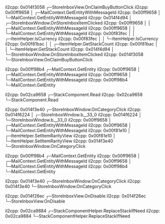 
il2cpp: 0x014f3058 ┌─StoreInboxView.OnClaimBuyButtonClick
il2cpp: 0x00ff9658 │ ┌─MailContext.GetEntityWithMessageId
il2cpp: 0x00ff9658 │ └─MailContext.GetEntityWithMessageId
il2cpp: 0x014f4d94 │ ┌─StoreInboxWindow.OnStoreInboxItemClicked
il2cpp: 0x00ff9658 │ │ ┌─MailContext.GetEntityWithMessageId
il2cpp: 0x00ff9658 │ │ └─MailContext.GetEntityWithMessageId
il2cpp: 0x00f83fec │ │ ┌─ItemHelper.IsCurrency
il2cpp: 0x00f83fec │ │ └─ItemHelper.IsCurrency
il2cpp: 0x00f81bac │ │ ┌─ItemHelper.GetStackCount
il2cpp: 0x00f81bac │ │ └─ItemHelper.GetStackCount
il2cpp: 0x014f4d94 │ └─StoreInboxWindow.OnStoreInboxItemClicked
il2cpp: 0x014f3058 └─StoreInboxView.OnClaimBuyButtonClick

il2cpp: 0x00ff98b4 ┌─MailContext.GetEntity
il2cpp: 0x00ff9658 │ ┌─MailContext.GetEntityWithMessageId
il2cpp: 0x00ff9658 │ └─MailContext.GetEntityWithMessageId
il2cpp: 0x00ff98b4 └─MailContext.GetEntity

il2cpp: 0x02ca9658 ┌─StackComponent.Read
il2cpp: 0x02ca9658 └─StackComponent.Read

il2cpp: 0x014f3e40 ┌─StoreInboxWindow.OnCategoryClick
il2cpp: 0x014f6224 │ ┌─StoreInboxWindow.<OnCategoryClick>b__33_0
il2cpp: 0x014f6224 │ └─StoreInboxWindow.<OnCategoryClick>b__33_0
il2cpp: 0x00ff9658 │ ┌─MailContext.GetEntityWithMessageId
il2cpp: 0x00ff9658 │ └─MailContext.GetEntityWithMessageId
il2cpp: 0x00f81e10 │ ┌─ItemHelper.SetItemRarityView
il2cpp: 0x00f81e10 │ └─ItemHelper.SetItemRarityView
il2cpp: 0x014f3e40 └─StoreInboxWindow.OnCategoryClick

il2cpp: 0x00ff98b4 ┌─MailContext.GetEntity
il2cpp: 0x00ff9658 │ ┌─MailContext.GetEntityWithMessageId
il2cpp: 0x00ff9658 │ └─MailContext.GetEntityWithMessageId
il2cpp: 0x00ff98b4 └─MailContext.GetEntity

il2cpp: 0x014f3e40 ┌─StoreInboxWindow.OnCategoryClick
il2cpp: 0x014f3e40 └─StoreInboxWindow.OnCategoryClick

il2cpp: 0x014f26ec ┌─StoreInboxView.OnDisable
il2cpp: 0x014f26ec └─StoreInboxView.OnDisable

il2cpp: 0x02ca9884 ┌─StackComponentHelper.ReplaceStackIfNeed
il2cpp: 0x02ca9884 └─StackComponentHelper.ReplaceStackIfNeed


